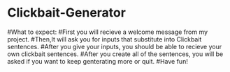 # Clickbait-Generator
#What to expect:
#First you will recieve a welcome message from my project.
#Then,It will ask you for inputs that substitute into Clickbait sentences.
#After you give your inputs, you should be able to recieve your own clickbait sentences.
#After you create all of the sentences, you will be asked if you want to keep genterating more or quit.
#Have fun!
